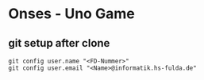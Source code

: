 # Onses - Uno Game

## git setup after clone
```shell
git config user.name "<FD-Nummer>"
git config user.email "<Name>@informatik.hs-fulda.de"
```